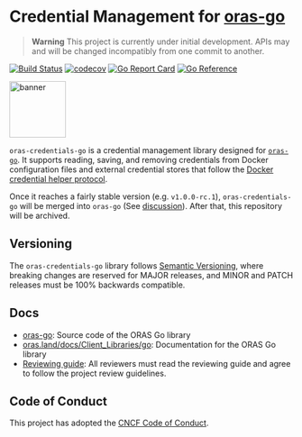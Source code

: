 # Credential Management for [oras-go](https://github.com/oras-project/oras-go)

> **Warning** This project is currently under initial development. APIs may and will be changed incompatibly from one commit to another.

[![Build Status](https://github.com/oras-project/oras-credentials-go/actions/workflows/build.yml/badge.svg?event=push&branch=main)](https://github.com/oras-project/oras-credentials-go/actions/workflows/build.yml?query=workflow%3Abuild+event%3Apush+branch%3Amain)
[![codecov](https://codecov.io/gh/oras-project/oras-credentials-go/branch/main/graph/badge.svg)](https://codecov.io/gh/oras-project/oras-credentials-go)
[![Go Report Card](https://goreportcard.com/badge/github.com/oras-project/oras-credentials-go)](https://goreportcard.com/report/github.com/oras-project/oras-credentials-go)
[![Go Reference](https://pkg.go.dev/badge/github.com/oras-project/oras-credentials-go.svg)](https://pkg.go.dev/github.com/oras-project/oras-credentials-go)

<p align="left">
<a href="https://oras.land/"><img src="https://oras.land/img/oras.svg" alt="banner" width="100px"></a>
</p>

`oras-credentials-go` is a credential management library designed for [`oras-go`](https://github.com/oras-project/oras-go). It supports reading, saving, and removing credentials from Docker configuration files and external credential stores that follow the [Docker credential helper protocol](https://docs.docker.com/engine/reference/commandline/login/#credential-helper-protocol).

Once it reaches a fairly stable version (e.g. `v1.0.0-rc.1`), `oras-credentials-go` will be merged into `oras-go` (See [discussion](https://github.com/oras-project/oras-credentials-go/discussions/80)). After that, this repository will be archived.

## Versioning

The `oras-credentials-go` library follows [Semantic Versioning](https://semver.org/), where breaking changes are reserved for MAJOR releases, and MINOR and PATCH releases must be 100% backwards compatible.

## Docs

- [oras-go](https://github.com/oras-project/oras-go): Source code of the ORAS Go library
- [oras.land/docs/Client_Libraries/go](https://oras.land/docs/Client_Libraries/go): Documentation for the ORAS Go library
- [Reviewing guide](https://github.com/oras-project/community/blob/main/REVIEWING.md): All reviewers must read the reviewing guide and agree to follow the project review guidelines.

## Code of Conduct

This project has adopted the [CNCF Code of Conduct](https://github.com/cncf/foundation/blob/master/code-of-conduct.md).
